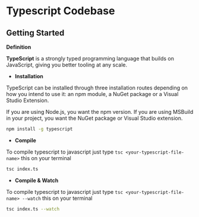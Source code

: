 # Typescript Codebase

## Getting Started

<strong>Definition</strong>

<b>TypeScript</b> is a strongly typed programming language that builds on JavaScript, giving you better tooling at any scale.

- <strong>Installation</strong>

TypeScript can be installed through three installation routes depending on how you intend to use it: an npm module, a NuGet package or a Visual Studio Extension.

If you are using Node.js, you want the npm version. If you are using MSBuild in your project, you want the NuGet package or Visual Studio extension.

```bash
npm install -g typescript
```

- <strong>Compile</strong>

To compile typescript to javascript just type `tsc <your-typescript-file-name>` this on your terminal

```bash
tsc index.ts
```

- <strong>Compile & Watch</strong>

To compile typescript to javascript just type `tsc <your-typescript-file-name> --watch` this on your terminal

```bash
tsc index.ts --watch
```
